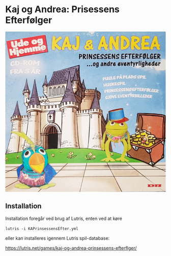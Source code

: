 # Kaj og Andrea: Prisessens Efterfølger

![Front](front.jpg)

## Installation

Installation foregår ved brug af Lutris, enten ved at køre

`
lutris -i KAPrinsessensEfter.yml
`

eller kan installeres igennem Lutris spil-database:

https://lutris.net/games/kaj-og-andrea-prinsessens-efterflger/

